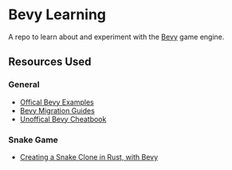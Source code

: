# Bevy Learning

A repo to learn about and experiment with the [Bevy](https://bevyengine.org/) game engine.

## Resources Used

### General

- [Offical Bevy Examples](https://github.com/bevyengine/bevy/tree/v0.14.2/examples)
- [Bevy Migration Guides](https://bevyengine.org/learn/migration-guides)
- [Unoffical Bevy Cheatbook](https://bevy-cheatbook.github.io)

### Snake Game

- [Creating a Snake Clone in Rust, with Bevy](https://mbuffett.com/posts/bevy-snake-tutorial/)
